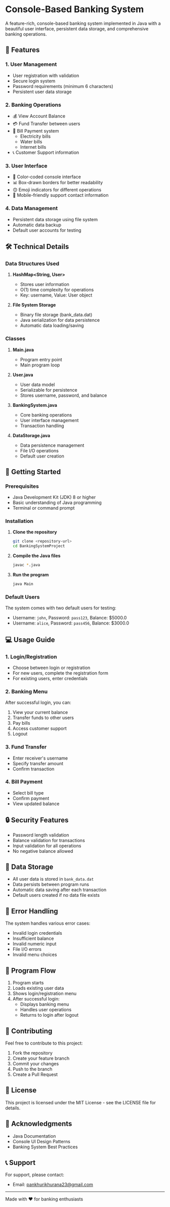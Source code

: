 # Console-Based Banking System

A feature-rich, console-based banking system implemented in Java with a beautiful user interface, persistent data storage, and comprehensive banking operations.

## 🌟 Features

### 1. User Management
- User registration with validation
- Secure login system
- Password requirements (minimum 6 characters)
- Persistent user data storage

### 2. Banking Operations
- 💰 View Account Balance
- 💳 Fund Transfer between users
- 📝 Bill Payment system
  - Electricity bills
  - Water bills
  - Internet bills
- 📞 Customer Support information

### 3. User Interface
- 🎨 Color-coded console interface
- 📊 Box-drawn borders for better readability
- 😊 Emoji indicators for different operations
- 📱 Mobile-friendly support contact information

### 4. Data Management
- Persistent data storage using file system
- Automatic data backup
- Default user accounts for testing

## 🛠️ Technical Details

### Data Structures Used
1. **HashMap<String, User>**
   - Stores user information
   - O(1) time complexity for operations
   - Key: username, Value: User object

2. **File System Storage**
   - Binary file storage (bank_data.dat)
   - Java serialization for data persistence
   - Automatic data loading/saving

### Classes
1. **Main.java**
   - Program entry point
   - Main program loop

2. **User.java**
   - User data model
   - Serializable for persistence
   - Stores username, password, and balance

3. **BankingSystem.java**
   - Core banking operations
   - User interface management
   - Transaction handling

4. **DataStorage.java**
   - Data persistence management
   - File I/O operations
   - Default user creation

## 🚀 Getting Started

### Prerequisites
- Java Development Kit (JDK) 8 or higher
- Basic understanding of Java programming
- Terminal or command prompt

### Installation

1. **Clone the repository**
   ```bash
   git clone <repository-url>
   cd BankingSystemProject
   ```

2. **Compile the Java files**
   ```bash
   javac *.java
   ```

3. **Run the program**
   ```bash
   java Main
   ```

### Default Users
The system comes with two default users for testing:
- Username: `john`, Password: `pass123`, Balance: $5000.0
- Username: `alice`, Password: `pass456`, Balance: $3000.0

## 💻 Usage Guide

### 1. Login/Registration
- Choose between login or registration
- For new users, complete the registration form
- For existing users, enter credentials

### 2. Banking Menu
After successful login, you can:
1. View your current balance
2. Transfer funds to other users
3. Pay bills
4. Access customer support
5. Logout

### 3. Fund Transfer
- Enter receiver's username
- Specify transfer amount
- Confirm transaction

### 4. Bill Payment
- Select bill type
- Confirm payment
- View updated balance

## 🔒 Security Features

- Password length validation
- Balance validation for transactions
- Input validation for all operations
- No negative balance allowed

## 📝 Data Storage

- All user data is stored in `bank_data.dat`
- Data persists between program runs
- Automatic data saving after each transaction
- Default users created if no data file exists

## 🐛 Error Handling

The system handles various error cases:
- Invalid login credentials
- Insufficient balance
- Invalid numeric input
- File I/O errors
- Invalid menu choices

## 🔄 Program Flow

1. Program starts
2. Loads existing user data
3. Shows login/registration menu
4. After successful login:
   - Displays banking menu
   - Handles user operations
   - Returns to login after logout

## 🤝 Contributing

Feel free to contribute to this project:
1. Fork the repository
2. Create your feature branch
3. Commit your changes
4. Push to the branch
5. Create a Pull Request

## 📄 License

This project is licensed under the MIT License - see the LICENSE file for details.

## 🙏 Acknowledgments

- Java Documentation
- Console UI Design Patterns
- Banking System Best Practices

## 📞 Support

For support, please contact:
- Email: pankhurikhurana23@gmail.com

---

Made with ❤️ for banking enthusiasts 
